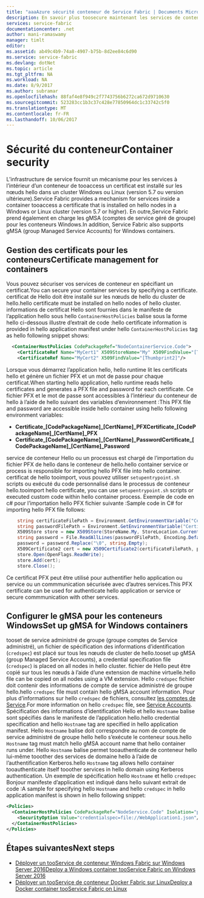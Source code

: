 ```yaml
---
title: "aaaAzure sécurité conteneur de Service Fabric | Documents Microsoft"
description: En savoir plus toosecure maintenant les services de conteneur.
services: service-fabric
documentationcenter: .net
author: mani-ramaswamy
manager: timlt
editor: 
ms.assetid: ab49c4b9-74a8-4907-b75b-8d2ee84c6d90
ms.service: service-fabric
ms.devlang: dotNet
ms.topic: article
ms.tgt_pltfrm: NA
ms.workload: NA
ms.date: 8/9/2017
ms.author: subramar
ms.openlocfilehash: 88faf4e8f949c2f7743756b6272ca672d9710630
ms.sourcegitcommit: 523283cc1b3c37c428e77850964dc1c33742c5f0
ms.translationtype: MT
ms.contentlocale: fr-FR
ms.lasthandoff: 10/06/2017
---
```

# <a name="container-security"></a><span data-ttu-id="5c162-103">Sécurité du conteneur</span><span class="sxs-lookup"><span data-stu-id="5c162-103">Container security</span></span>

<span data-ttu-id="5c162-104">L’infrastructure de service fournit un mécanisme pour les services à l’intérieur d’un conteneur de tooaccess un certificat est installé sur les nœuds hello dans un cluster Windows ou Linux (version 5.7 ou version ultérieure).</span><span class="sxs-lookup"><span data-stu-id="5c162-104">Service Fabric provides a mechanism for services inside a container tooaccess a certificate that is installed on hello nodes in a Windows or Linux cluster (version 5.7 or higher).</span></span> <span data-ttu-id="5c162-105">En outre,Service Fabric prend également en charge les gMSA (comptes de service géré de groupe) pour les conteneurs Windows.</span><span class="sxs-lookup"><span data-stu-id="5c162-105">In addition, Service Fabric also supports gMSA (group Managed Service Accounts) for Windows containers.</span></span> 

## <a name="certificate-management-for-containers"></a><span data-ttu-id="5c162-106">Gestion des certificats pour les conteneurs</span><span class="sxs-lookup"><span data-stu-id="5c162-106">Certificate management for containers</span></span>

<span data-ttu-id="5c162-107">Vous pouvez sécuriser vos services de conteneur en spécifiant un certificat.</span><span class="sxs-lookup"><span data-stu-id="5c162-107">You can secure your container services by specifying a certificate.</span></span> <span data-ttu-id="5c162-108">certificat de Hello doit être installé sur les nœuds de hello du cluster de hello.</span><span class="sxs-lookup"><span data-stu-id="5c162-108">hello certificate must be installed on hello nodes of hello cluster.</span></span> <span data-ttu-id="5c162-109">informations de certificat Hello sont fournies dans le manifeste de l’application hello sous hello `ContainerHostPolicies` balise sous la forme hello ci-dessous illustre d’extrait de code :</span><span class="sxs-lookup"><span data-stu-id="5c162-109">hello certificate information is provided in hello application manifest under hello `ContainerHostPolicies` tag as hello following snippet shows:</span></span>

```xml
  <ContainerHostPolicies CodePackageRef="NodeContainerService.Code">
    <CertificateRef Name="MyCert1" X509StoreName="My" X509FindValue="[Thumbprint1]"/>
    <CertificateRef Name="MyCert2" X509FindValue="[Thumbprint2]"/>
 ```

<span data-ttu-id="5c162-110">Lorsque vous démarrez l’application hello, hello runtime lit les certificats hello et génère un fichier PFX et un mot de passe pour chaque certificat.</span><span class="sxs-lookup"><span data-stu-id="5c162-110">When starting hello application, hello runtime reads hello certificates and generates a PFX file and password for each certificate.</span></span> <span data-ttu-id="5c162-111">Ce fichier PFX et le mot de passe sont accessibles à l’intérieur du conteneur de hello à l’aide de hello suivant des variables d’environnement :</span><span class="sxs-lookup"><span data-stu-id="5c162-111">This PFX file and password are accessible inside hello container using hello following environment variables:</span></span> 

* <span data-ttu-id="5c162-112">**Certificate_[CodePackageName]_[CertName]_PFX**</span><span class="sxs-lookup"><span data-stu-id="5c162-112">**Certificate_[CodePackageName]_[CertName]_PFX**</span></span>
* <span data-ttu-id="5c162-113">**Certificate_[CodePackageName]_[CertName]_Password**</span><span class="sxs-lookup"><span data-stu-id="5c162-113">**Certificate_[CodePackageName]_[CertName]_Password**</span></span>

<span data-ttu-id="5c162-114">service de conteneur Hello ou un processus est chargé de l’importation du fichier PFX de hello dans le conteneur de hello.</span><span class="sxs-lookup"><span data-stu-id="5c162-114">hello container service or process is responsible for importing hello PFX file into hello container.</span></span> <span data-ttu-id="5c162-115">certificat de hello tooimport, vous pouvez utiliser `setupentrypoint.sh` scripts ou exécuté du code personnalisé dans le processus de conteneur hello.</span><span class="sxs-lookup"><span data-stu-id="5c162-115">tooimport hello certificate, you can use `setupentrypoint.sh` scripts or executed custom code within hello container process.</span></span> <span data-ttu-id="5c162-116">Exemple de code en c# pour l’importation hello PFX fichier suivante :</span><span class="sxs-lookup"><span data-stu-id="5c162-116">Sample code in C# for importing hello PFX file follows:</span></span>

```c#
    string certificateFilePath = Environment.GetEnvironmentVariable("Certificate_NodeContainerService.Code_MyCert1_PFX");
    string passwordFilePath = Environment.GetEnvironmentVariable("Certificate_NodeContainerService.Code_MyCert1_Password");
    X509Store store = new X509Store(StoreName.My, StoreLocation.CurrentUser);
    string password = File.ReadAllLines(passwordFilePath, Encoding.Default)[0];
    password = password.Replace("\0", string.Empty);
    X509Certificate2 cert = new X509Certificate2(certificateFilePath, password, X509KeyStorageFlags.MachineKeySet | X509KeyStorageFlags.PersistKeySet);
    store.Open(OpenFlags.ReadWrite);
    store.Add(cert);
    store.Close();
```
<span data-ttu-id="5c162-117">Ce certificat PFX peut être utilisé pour authentifier hello application ou service ou un commmunication sécurisée avec d’autres services.</span><span class="sxs-lookup"><span data-stu-id="5c162-117">This PFX certificate can be used for authenticate hello application or service or secure commmunication with other services.</span></span>


## <a name="set-up-gmsa-for-windows-containers"></a><span data-ttu-id="5c162-118">Configurer le gMSA pour les conteneurs Windows</span><span class="sxs-lookup"><span data-stu-id="5c162-118">Set up gMSA for Windows containers</span></span>

<span data-ttu-id="5c162-119">tooset de service administré de groupe (groupe comptes de Service administré), un fichier de spécification des informations d’identification (`credspec`) est placé sur tous les nœuds de cluster de hello.</span><span class="sxs-lookup"><span data-stu-id="5c162-119">tooset up gMSA (group Managed Service Accounts), a credential specification file (`credspec`) is placed on all nodes in hello cluster.</span></span> <span data-ttu-id="5c162-120">fichier de Hello peut être copié sur tous les nœuds à l’aide d’une extension de machine virtuelle.</span><span class="sxs-lookup"><span data-stu-id="5c162-120">hello file can be copied on all nodes using a VM extension.</span></span>  <span data-ttu-id="5c162-121">Hello `credspec` fichier doit contenir des informations de compte de service administré de groupe hello.</span><span class="sxs-lookup"><span data-stu-id="5c162-121">hello `credspec` file must contain hello gMSA account information.</span></span> <span data-ttu-id="5c162-122">Pour plus d’informations sur hello `credspec` de fichiers, consultez [les comptes de Service](https://github.com/MicrosoftDocs/Virtualization-Documentation/tree/live/windows-server-container-tools/ServiceAccounts).</span><span class="sxs-lookup"><span data-stu-id="5c162-122">For more information on hello `credspec` file, see [Service Accounts](https://github.com/MicrosoftDocs/Virtualization-Documentation/tree/live/windows-server-container-tools/ServiceAccounts).</span></span> <span data-ttu-id="5c162-123">Spécification des informations d’identification Hello et hello `Hostname` balise sont spécifiés dans le manifeste de l’application hello.</span><span class="sxs-lookup"><span data-stu-id="5c162-123">hello credential specification and hello `Hostname` tag are specified in hello application manifest.</span></span> <span data-ttu-id="5c162-124">Hello `Hostname` balise doit correspondre au nom de compte de service administré de groupe hello hello s’exécute le conteneur sous.</span><span class="sxs-lookup"><span data-stu-id="5c162-124">hello `Hostname` tag must match hello gMSA account name that hello container runs under.</span></span>  <span data-ttu-id="5c162-125">Hello `Hostname` balise permet tooauthenticate de conteneur hello lui-même tooother des services de domaine hello à l’aide de l’authentification Kerberos.</span><span class="sxs-lookup"><span data-stu-id="5c162-125">hello `Hostname` tag allows hello container tooauthenticate itself tooother services in hello domain using Kerberos authentication.</span></span>  <span data-ttu-id="5c162-126">Un exemple de spécification hello `Hostname` et hello `credspec` Bonjour manifeste d’application est indiqué dans hello suivant extrait de code :</span><span class="sxs-lookup"><span data-stu-id="5c162-126">A sample for specifying hello `Hostname` and hello `credspec` in hello application manifest is shown in hello following snippet:</span></span>

```xml
<Policies>
  <ContainerHostPolicies CodePackageRef="NodeService.Code" Isolation="process" Hostname="gMSAAccountName">
    <SecurityOption Value="credentialspec=file://WebApplication1.json"/>
  </ContainerHostPolicies>
</Policies>
```
## <a name="next-steps"></a><span data-ttu-id="5c162-127">Étapes suivantes</span><span class="sxs-lookup"><span data-stu-id="5c162-127">Next steps</span></span>

* [<span data-ttu-id="5c162-128">Déployer un tooService de conteneur Windows Fabric sur Windows Server 2016</span><span class="sxs-lookup"><span data-stu-id="5c162-128">Deploy a Windows container tooService Fabric on Windows Server 2016</span></span>](service-fabric-get-started-containers.md)
* [<span data-ttu-id="5c162-129">Déployer un tooService de conteneur Docker Fabric sur Linux</span><span class="sxs-lookup"><span data-stu-id="5c162-129">Deploy a Docker container tooService Fabric on Linux</span></span>](service-fabric-get-started-containers-linux.md)
